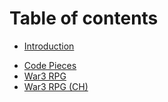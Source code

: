 # Table of contents

* [Introduction](README.md)
<!-- * [XLua API](xlua-api.md) -->
* [Code Pieces](code-pieces.md)
* [War3 RPG](war3-rpg.md)
* [War3 RPG (CH)](war3-rpg-ch.md)
